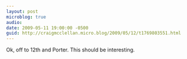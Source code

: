 ```yaml
---
layout: post
microblog: true
audio: 
date: 2009-05-11 19:00:00 -0500
guid: http://craigmcclellan.micro.blog/2009/05/12/t1769803551.html
---
```

Ok, off to 12th and Porter. This should be interesting.
